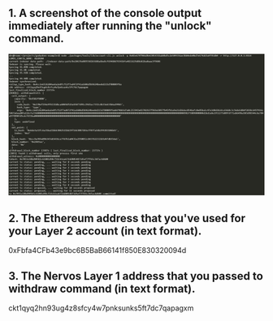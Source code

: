 ## 1. A screenshot of the console output immediately after running the "unlock" command.
![](./after_unlock_command.JPG)
## 2. The Ethereum address that you've used for your Layer 2 account (in text format).
0xFbfa4CFb43e9bc6B5BaB66141f850E830320094d
## 3. The Nervos Layer 1 address that you passed to withdraw command (in text format).
ckt1qyq2hn93ug4z8sfcy4w7pnksunks5ft7dc7qapagxm